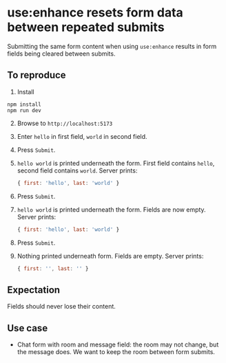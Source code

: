 # use:enhance resets form data between repeated submits

Submitting the same form content when using `use:enhance` results in form fields
being cleared between submits.

## To reproduce

1. Install

```
npm install
npm run dev
```

2. Browse to `http://localhost:5173`
3. Enter `hello` in first field, `world` in second field.
4. Press `Submit`.
5. `hello world` is printed underneath the form. First field contains `hello`,
   second field contains `world`. Server prints:

    ```js
    { first: 'hello', last: 'world' }
    ```

6. Press `Submit`.
7. `hello world` is printed underneath the form. Fields are now empty. Server
   prints:

    ```js
    { first: 'hello', last: 'world' }
    ```

8. Press `Submit`.
9. Nothing printed underneath form. Fields are empty. Server prints:
    ```js
    { first: '', last: '' }
    ```

## Expectation

Fields should never lose their content.

## Use case

-   Chat form with room and message field: the room may not change, but the
    message does. We want to keep the room between form submits.
